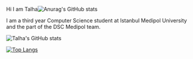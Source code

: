 Hi I am Talha![Anurag's GitHub stats](https://github-readme-stats.vercel.app/api?username=Talhaasan&show_icons=true)

I am a third year Computer Science student at Istanbul Medipol University and the part of the DSC Medipol team.

![Talha's GitHub stats](https://github-readme-stats.vercel.app/api?username=Talhaasan&show_icons=true&theme=radical)

[![Top Langs](https://github-readme-stats.vercel.app/api/top-langs/?username=Talhaasan&layout=compact)](https://github.com/Talhaasan/github-readme-stats)
